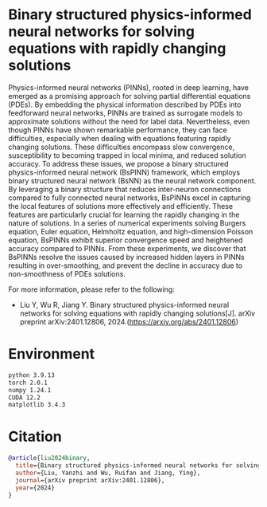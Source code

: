 # Binary structured physics-informed neural networks for solving equations with rapidly changing solutions
Physics-informed neural networks (PINNs), rooted in deep learning, have emerged as a promising approach for solving partial differential equations (PDEs). By embedding the physical information described by PDEs into feedforward neural networks, PINNs are trained as surrogate models to approximate solutions without the need for label data. Nevertheless, even though PINNs have shown remarkable performance, they can face difficulties, especially when dealing with equations featuring rapidly changing solutions. These difficulties encompass slow convergence, susceptibility to becoming trapped in local minima, and reduced solution accuracy. To address these issues, we propose a binary structured physics-informed neural network (BsPINN) framework, which employs binary structured neural network (BsNN) as the neural network component. By leveraging a binary structure that reduces inter-neuron connections compared to fully connected neural networks, BsPINNs excel in capturing the local features of solutions more effectively and efficiently. These features are particularly crucial for learning the rapidly changing in the nature of solutions. In a series of numerical experiments solving Burgers equation, Euler equation, Helmholtz equation, and high-dimension Poisson equation, BsPINNs exhibit superior convergence speed and heightened accuracy compared to PINNs. From these experiments, we discover that BsPINNs resolve the issues caused by increased hidden layers in PINNs resulting in over-smoothing, and prevent the decline in accuracy due to non-smoothness of PDEs solutions.

For more information, please refer to the following: 
+ Liu Y, Wu R, Jiang Y. Binary structured physics-informed neural networks for solving equations with rapidly changing solutions[J]. arXiv preprint arXiv:2401.12806, 2024.(https://arxiv.org/abs/2401.12806)

# Environment
```txt
python 3.9.13
torch 2.0.1
numpy 1.24.1
CUDA 12.2 
matplotlib 3.4.3
```

# Citation
```bibtex
@article{liu2024binary,
  title={Binary structured physics-informed neural networks for solving equations with rapidly changing solutions},
  author={Liu, Yanzhi and Wu, Ruifan and Jiang, Ying},
  journal={arXiv preprint arXiv:2401.12806},
  year={2024}
}
```